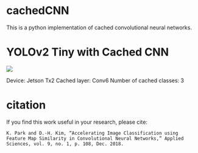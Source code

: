 # cachedCNN
This is a python implementation of cached convolutional neural networks.

# YOLOv2 Tiny with Cached CNN

<img src="https://github.com/981boxster/cachedCNN/blob/master/results/yolov2%2Bcache_conv6_num3.gif">

Device: Jetson Tx2
Cached layer: Conv6
Number of cached classes: 3

# citation
If you find this work useful in your research, please cite:
    
    K. Park and D.-H. Kim, “Accelerating Image Classification using Feature Map Similarity in Convolutional Neural Networks,” Applied Sciences, vol. 9, no. 1, p. 108, Dec. 2018.
    
